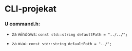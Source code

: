 # CLI-projekat

  

### U command.h:
- za windows: `const std::string defaultPath = "../../";`

- za mac: `const std::string defaultPath = "../";`